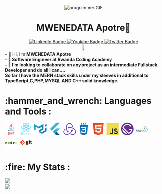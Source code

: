 <div id="header" align="center">
  <img src='https://c.tenor.com/NOYF3f82b_gAAAAC/programmer.gif' alt="programmer GIF" width="20%" height="10%" styles="border:1px solid gray;border-radius:50%"/>
  <h1>MWENEDATA Apotre👋</h1>
  <div id="badges">
  <a href="https://www.linkedin.com/in/m-apotre-2627b6225">
    <img src="https://img.shields.io/badge/LinkedIn-blue?style=for-the-badge&logo=linkedin&logoColor=white" alt="LinkedIn Badge"/>
  </a>
  <a href="your-youtube-URL">
    <img src="https://img.shields.io/badge/YouTube-red?style=for-the-badge&logo=youtube&logoColor=white" alt="Youtube Badge"/>
  </a>
  <a href="your-twitter-URL">
    <img src="https://img.shields.io/badge/Twitter-blue?style=for-the-badge&logo=twitter&logoColor=white" alt="Twitter Badge"/>
  </a>
</div>
  <img src="https://komarev.com/ghpvc/?username=Hallcoder&style=flat-square&color=blue" alt="" width="10%" height="5%"/>
</div>
  <div>
  - 👋 Hi, I’m <strong>MWENEDATA Apotre</h1> 
  <div>
  </div>
  - 🌱 Software Engineer at <strong>Rwanda Coding Academy</h1><br />
  - 💞️ I’m looking to collaborate on any project as an intermediate Fullstack Developer and do all I can....<br />
  </div>
So far I have the MERN stack skills under my sleeves in additional to TypeScript,C,PHP,MYSQL AND C++ solid knowledge.
<div id="tools and languages">
  <h1>:hammer_and_wrench: Languages and Tools :</h1>
  <div>
  <img src="https://github.com/devicons/devicon/blob/master/icons/java/java-original-wordmark.svg" title="Java" alt="Java" width="40" height="40"/>&nbsp;
  <img src="https://github.com/devicons/devicon/blob/master/icons/react/react-original-wordmark.svg" title="React" alt="React" width="40" height="40"/>&nbsp;
  <img src="https://github.com/devicons/devicon/blob/master/icons/materialui/materialui-original.svg" title="Material UI" alt="Material UI" width="40" height="40"/>&nbsp;
  <img src="https://github.com/devicons/devicon/blob/master/icons/flutter/flutter-original.svg" title="Flutter" alt="Flutter" width="40" height="40"/>&nbsp;
  <img src="https://github.com/devicons/devicon/blob/master/icons/redux/redux-original.svg" title="Redux" alt="Redux " width="40" height="40"/>&nbsp;
  <img src="https://github.com/devicons/devicon/blob/master/icons/css3/css3-plain-wordmark.svg"  title="CSS3" alt="CSS" width="40" height="40"/>&nbsp;
  <img src="https://github.com/devicons/devicon/blob/master/icons/html5/html5-original.svg" title="HTML5" alt="HTML" width="40" height="40"/>&nbsp;
  <img src="https://github.com/devicons/devicon/blob/master/icons/javascript/javascript-original.svg" title="JavaScript" alt="JavaScript" width="40" height="40"/>&nbsp;
  <img src="https://github.com/devicons/devicon/blob/master/icons/gatsby/gatsby-original.svg" title="Gatsby"  alt="Gatsby" width="40" height="40"/>&nbsp;
  <img src="https://github.com/devicons/devicon/blob/master/icons/mysql/mysql-original-wordmark.svg" title="MySQL"  alt="MySQL" width="40" height="40"/>&nbsp;
  <img src="https://github.com/devicons/devicon/blob/master/icons/nodejs/nodejs-original-wordmark.svg" title="NodeJS" alt="NodeJS" width="40" height="40"/>&nbsp;
  <img src="https://github.com/devicons/devicon/blob/master/icons/git/git-original-wordmark.svg" title="Git" **alt="Git" width="40" height="40"/>
</div>
</div>
<div>
  <h1>:fire: My Stats :</h1>
  <img src='https://github-readme-stats.vercel.app/api?username=Hallcoder&theme=dark&show_icons=true'
</div><br>
  <img src='https://github-readme-stats.vercel.app/api/top-langs/?username=Hallcoder&layout=compact&theme=dark)](https://github.com/anuraghazra/github-readme-stats' />
<!---
Hallcoder/Hallcoder is a ✨ special ✨ repository because its `README.md` (this file) appears on your GitHub profile.
You can click the Preview link to take a look at your changes.
--->

